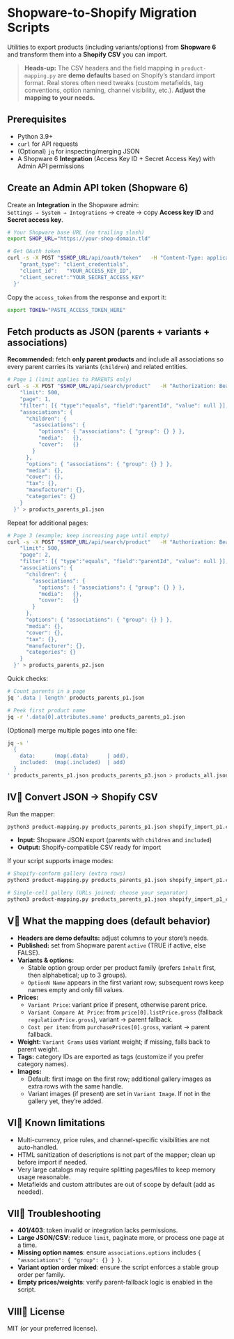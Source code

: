 # Shopware-to-Shopify Migration Scripts

Utilities to export products (including variants/options) from **Shopware 6** and transform them into a **Shopify CSV** you can import.

> **Heads-up:** The CSV headers and the field mapping in `product-mapping.py` are **demo defaults** based on Shopify’s standard import format. Real stores often need tweaks (custom metafields, tag conventions, option naming, channel visibility, etc.). **Adjust the mapping to your needs.**

## Prerequisites

- Python 3.9+
- `curl` for API requests
- (Optional) `jq` for inspecting/merging JSON
- A Shopware 6 **Integration** (Access Key ID + Secret Access Key) with Admin API permissions

## Create an Admin API token (Shopware 6)

Create an **Integration** in the Shopware admin:  
`Settings → System → Integrations` → create → copy **Access key ID** and **Secret access key**.

```bash
# Your Shopware base URL (no trailing slash)
export SHOP_URL="https://your-shop-domain.tld"

# Get OAuth token
curl -s -X POST "$SHOP_URL/api/oauth/token"   -H "Content-Type: application/json"   -d '{
    "grant_type": "client_credentials",
    "client_id":   "YOUR_ACCESS_KEY_ID",
    "client_secret":"YOUR_SECRET_ACCESS_KEY"
  }'
```

Copy the `access_token` from the response and export it:

```bash
export TOKEN="PASTE_ACCESS_TOKEN_HERE"
```

## Fetch products as JSON (parents + variants + associations)

**Recommended:** fetch **only parent products** and include all associations so every parent carries its variants (`children`) and related entities.

```bash
# Page 1 (limit applies to PARENTS only)
curl -s -X POST "$SHOP_URL/api/search/product"   -H "Authorization: Bearer $TOKEN"   -H "Content-Type: application/json"   -d '{
    "limit": 500,
    "page": 1,
    "filter": [{ "type":"equals", "field":"parentId", "value": null }],
    "associations": {
      "children": {
        "associations": {
          "options": { "associations": { "group": {} } },
          "media":   {},
          "cover":   {}
        }
      },
      "options": { "associations": { "group": {} } },
      "media": {},
      "cover": {},
      "tax": {},
      "manufacturer": {},
      "categories": {}
    }
  }' > products_parents_p1.json
```

Repeat for additional pages:

```bash
# Page 3 (example; keep increasing page until empty)
curl -s -X POST "$SHOP_URL/api/search/product"   -H "Authorization: Bearer $TOKEN"   -H "Content-Type: application/json"   -d '{
    "limit": 500,
    "page": 2,
    "filter": [{ "type":"equals", "field":"parentId", "value": null }],
    "associations": {
      "children": {
        "associations": {
          "options": { "associations": { "group": {} } },
          "media":   {},
          "cover":   {}
        }
      },
      "options": { "associations": { "group": {} } },
      "media": {},
      "cover": {},
      "tax": {},
      "manufacturer": {},
      "categories": {}
    }
  }' > products_parents_p2.json
```

Quick checks:

```bash
# Count parents in a page
jq '.data | length' products_parents_p1.json

# Peek first product name
jq -r '.data[0].attributes.name' products_parents_p1.json
```

(Optional) merge multiple pages into one file:

```bash
jq -s '
  {
    data:      (map(.data)      | add),
    included:  (map(.included)  | add)
  }
' products_parents_p1.json products_parents_p3.json > products_all.json
```

## Ⅳ️⃣ Convert JSON → Shopify CSV

Run the mapper:

```bash
python3 product-mapping.py products_parents_p1.json shopify_import_p1.csv
```

- **Input:** Shopware JSON export (parents with `children` and `included`)
- **Output:** Shopify-compatible CSV ready for import

If your script supports image modes:

```bash
# Shopify-conform gallery (extra rows)
python3 product-mapping.py products_parents_p1.json shopify_import_p1.csv --images rows

# Single-cell gallery (URLs joined; choose your separator)
python3 product-mapping.py products_parents_p1.json shopify_import_p1_cell.csv --images cell --img-sep ";"
```

## Ⅴ️⃣ What the mapping does (default behavior)

- **Headers are demo defaults:** adjust columns to your store’s needs.
- **Published:** set from Shopware parent `active` (TRUE if active, else FALSE).
- **Variants & options:**
  - Stable option group order per product family (prefers `Inhalt` first, then alphabetical; up to 3 groups).
  - `OptionN Name` appears in the first variant row; subsequent rows keep names empty and only fill values.
- **Prices:**
  - `Variant Price`: variant price if present, otherwise parent price.
  - `Variant Compare At Price`: from `price[0].listPrice.gross` (fallback `regulationPrice.gross`), variant → parent fallback.
  - `Cost per item`: from `purchasePrices[0].gross`, variant → parent fallback.
- **Weight:** `Variant Grams` uses variant weight; if missing, falls back to parent weight.
- **Tags:** category IDs are exported as tags (customize if you prefer category names).
- **Images:**
  - Default: first image on the first row; additional gallery images as extra rows with the same handle.
  - Variant images (if present) are set in `Variant Image`. If not in the gallery yet, they’re added.

## Ⅵ️⃣ Known limitations

- Multi-currency, price rules, and channel-specific visibilities are not auto-handled.
- HTML sanitization of descriptions is not part of the mapper; clean up before import if needed.
- Very large catalogs may require splitting pages/files to keep memory usage reasonable.
- Metafields and custom attributes are out of scope by default (add as needed).

## Ⅶ️⃣ Troubleshooting

- **401/403**: token invalid or integration lacks permissions.
- **Large JSON/CSV**: reduce `limit`, paginate more, or process one page at a time.
- **Missing option names**: ensure `associations.options` includes `{ "associations": { "group": {} } }`.
- **Variant option order mixed**: ensure the script enforces a stable group order per family.
- **Empty prices/weights**: verify parent-fallback logic is enabled in the script.

## Ⅷ️⃣ License

MIT (or your preferred license).
